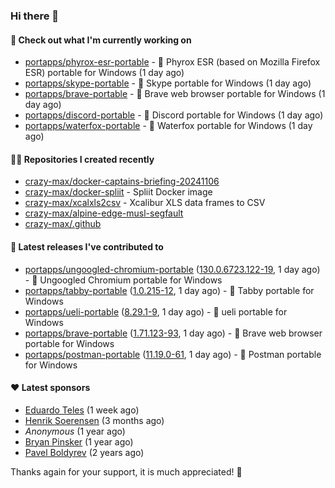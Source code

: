 ### Hi there 👋

#### 👷 Check out what I'm currently working on

- [portapps/phyrox-esr-portable](https://github.com/portapps/phyrox-esr-portable) - 🚀 Phyrox ESR (based on Mozilla Firefox ESR) portable for Windows (1 day ago)
- [portapps/skype-portable](https://github.com/portapps/skype-portable) - 🚀 Skype portable for Windows  (1 day ago)
- [portapps/brave-portable](https://github.com/portapps/brave-portable) - 🚀 Brave web browser portable for Windows (1 day ago)
- [portapps/discord-portable](https://github.com/portapps/discord-portable) - 🚀 Discord portable for Windows (1 day ago)
- [portapps/waterfox-portable](https://github.com/portapps/waterfox-portable) - 🚀 Waterfox portable for Windows  (1 day ago)

#### 👨‍💻 Repositories I created recently

- [crazy-max/docker-captains-briefing-20241106](https://github.com/crazy-max/docker-captains-briefing-20241106)
- [crazy-max/docker-spliit](https://github.com/crazy-max/docker-spliit) - Spliit Docker image
- [crazy-max/xcalxls2csv](https://github.com/crazy-max/xcalxls2csv) - Xcalibur XLS data frames to CSV
- [crazy-max/alpine-edge-musl-segfault](https://github.com/crazy-max/alpine-edge-musl-segfault)
- [crazy-max/.github](https://github.com/crazy-max/.github)

#### 🚀 Latest releases I've contributed to

- [portapps/ungoogled-chromium-portable](https://github.com/portapps/ungoogled-chromium-portable) ([130.0.6723.122-19](https://github.com/portapps/ungoogled-chromium-portable/releases/tag/130.0.6723.122-19), 1 day ago) - 🚀 Ungoogled Chromium portable for Windows
- [portapps/tabby-portable](https://github.com/portapps/tabby-portable) ([1.0.215-12](https://github.com/portapps/tabby-portable/releases/tag/1.0.215-12), 1 day ago) - 🚀 Tabby portable for Windows 
- [portapps/ueli-portable](https://github.com/portapps/ueli-portable) ([8.29.1-9](https://github.com/portapps/ueli-portable/releases/tag/8.29.1-9), 1 day ago) - 🚀 ueli portable for Windows
- [portapps/brave-portable](https://github.com/portapps/brave-portable) ([1.71.123-93](https://github.com/portapps/brave-portable/releases/tag/1.71.123-93), 1 day ago) - 🚀 Brave web browser portable for Windows
- [portapps/postman-portable](https://github.com/portapps/postman-portable) ([11.19.0-61](https://github.com/portapps/postman-portable/releases/tag/11.19.0-61), 1 day ago) - 🚀 Postman portable for Windows

#### ❤️ Latest sponsors
- [Eduardo Teles](https://github.com/eduardoteles17) (1 week ago)
- [Henrik Soerensen](https://github.com/hsoerensen) (3 months ago)
- _Anonymous_ (1 year ago)
- [Bryan Pinsker](https://github.com/BryanPinsker) (1 year ago)
- [Pavel Boldyrev](https://github.com/bpg) (2 years ago)

Thanks again for your support, it is much appreciated! 🙏
